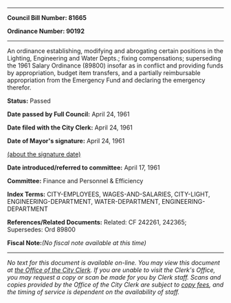 

********

**Council Bill Number: 81665**
   
**Ordinance Number: 90192**
********

 An ordinance establishing, modifying and abrogating certain positions in the Lighting, Engineering and Water Depts.; fixing compensations; superseding the 1961 Salary Ordinance (89800) insofar as in conflict and providing funds by appropriation, budget item transfers, and a partially reimbursable appropriation from the Emergency Fund and declaring the emergency therefor.

**Status:** Passed
   
**Date passed by Full Council:** April 24, 1961
   
**Date filed with the City Clerk:** April 24, 1961
   
**Date of Mayor's signature:** April 24, 1961
   
[(about the signature date)](/~public/approvaldate.htm)
   
   
   
**Date introduced/referred to committee:** April 17, 1961
   
**Committee:** Finance and Personnel & Efficiency
   
   
**Index Terms:** CITY-EMPLOYEES, WAGES-AND-SALARIES, CITY-LIGHT, ENGINEERING-DEPARTMENT, WATER-DEPARTMENT, ENGINEERING-DEPARTMENT

**References/Related Documents:** Related: CF 242261, 242365; Supersedes: Ord 89800

**Fiscal Note:**_(No fiscal note available at this time)_
********

_No text for this document is available on-line. You may view this document at [the Office of the City Clerk](http://www.seattle.gov/leg/clerk/contactUs.htm). If you are unable to visit the Clerk's Office, you may request a copy or scan be made for you by Clerk staff. Scans and copies provided by the Office of the City Clerk are subject to [copy fees](http://clerk.seattle.gov/~public/clerkfees.htm), and the timing of service is dependent on the availability of staff._

